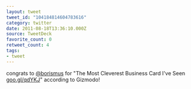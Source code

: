 ```yaml
---
layout: tweet
tweet_id: "104184814604783616"
category: twitter
date: 2011-08-18T13:36:10.000Z
source: TweetDeck
favorite_count: 0
retweet_count: 4
tags:
- tweet
---
```


congrats to [@borismus](https://twitter.com/@borismus) for "The Most Cleverest Business Card I've Seen [goo.gl/qdYKJ](http://goo.gl/qdYKJ)" according to Gizmodo!
